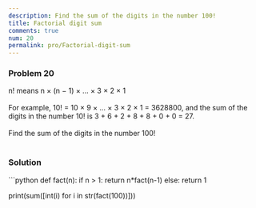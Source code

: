 ```yaml
---
description: Find the sum of the digits in the number 100!
title: Factorial digit sum
comments: true
num: 20
permalink: pro/Factorial-digit-sum
---
```

<div class='problem'>
<h3>Problem 20</h3> 
n! means n × (n − 1) × ... × 3 × 2 × 1<br><br>
For example, 10! = 10 × 9 × ... × 3 × 2 × 1 = 3628800,
and the sum of the digits in the number 10! is 3 + 6 + 2 + 8 + 8 + 0 + 0 = 27.
<br><br>
Find the sum of the digits in the number 100!
<br><br>
</div>

<h3>Solution</h3>
```python
def fact(n):
    if n > 1:
        return n*fact(n-1)
    else:
        return 1
        
print(sum([int(i) for i in str(fact(100))]))
```

